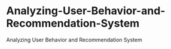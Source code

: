 # Analyzing-User-Behavior-and-Recommendation-System
Analyzing User Behavior and Recommendation System
